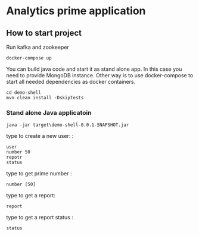 # Analytics prime application

## How to start project
Run kafka and zookeeper
```
docker-compose up

```

You can build java code and start it as stand alone app. In this case you need to provide MongoDB instance. Other way is to use docker-compose to start all needed dependencies as docker containers.



```
cd demo-shell
mvn clean install -DskipTests

```


### Stand alone Java applicatoin 

```
java -jar target\demo-shell-0.0.1-SNAPSHOT.jar
```

type to create a new user: :
```
user
number 50
repotr
status
```
type to get prime number  :
```
number [50]
```

type to get a report:
```
report
```

type to get a report status  :
```
status
```